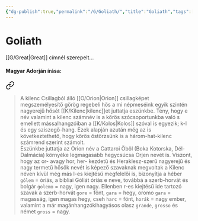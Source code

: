 ```yaml
---
{"dg-publish":true,"permalink":"/G/Goliath/","title":"Goliath","tags":["dg_uploaded","containstransclusions"],"created":"2023-10-29T11:24","updated":"2023-10-29T11:24"}
---
```



# Goliath

[[G/Great\|Great]] címnél szerepelt...

#### Magyar Adorján írása:


<div class="transclusion internal-embed is-loaded"><a class="markdown-embed-link" href="/g/great/#qm5yu7" aria-label="Open link"><svg xmlns="http://www.w3.org/2000/svg" width="24" height="24" viewBox="0 0 24 24" fill="none" stroke="currentColor" stroke-width="2" stroke-linecap="round" stroke-linejoin="round" class="svg-icon lucide-link"><path d="M10 13a5 5 0 0 0 7.54.54l3-3a5 5 0 0 0-7.07-7.07l-1.72 1.71"></path><path d="M14 11a5 5 0 0 0-7.54-.54l-3 3a5 5 0 0 0 7.07 7.07l1.71-1.71"></path></svg></a><div class="markdown-embed">



> A kilenc Csillagból álló [[O/Orion\|Orion]] csillagképet megszemélyesítő görög regebeli hős a mi népmeséink egyik szintén nagyerejű hősét [[K/Kilenc\|kilenc]]et juttatja eszünkbe. Tény, hogy e név valamint a kilenc számnév is a kőrös szócsoportunkba való s emellett mássalhangzóiban a [[K/Kolos\|Kolos]] szóval is egyezik; k-l és egy sziszegő-hang. Ezek alapján azután még az is következtethető, hogy kőrös őstörzsünk is a három-hat-kilenc számrend szerint számolt.  
> Eszünkbe juttatja az Orion név a Cattaroi Öböl (Boka Kotorska, Dél-Dalmácia) környéke legmagasabb hegycsúcsa Orjen nevét is. Viszont, hogy az or- avagy hor, her- kezdetű és Heraklesz-szerű nagyerejű és nagy termetű hősök nevét is képező szavaknak megvoltak a Kilenc néven kívül még más l-es kiejtésű megfelelői is, bizonyítja a héber `gólem` = óriás, a bibliai Góliát óriás e neve, továbbá a szerb-horvát és bolgár `golemo` = nagy, igen nagy. Ellenben r-es kiejtésű ide tartozó szavak a szerb-horvát `gore` = fönt, `gara` = hegy, oromo `gara` = magasság, igen magas hegy, cseh `harc` = fönt, `horák` = nagy ember, valamint a már magánhangzókihagyásos olasz `grande`, `grosso` és német `gross` = nagy.  


</div></div>
  